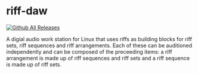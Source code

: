 # riff-daw

[![Github All Releases](https://img.shields.io/github/downloads/khremeviuc1004/riff-daw/total.svg)]()


A digial audio work station for Linux that uses riffs as building blocks for riff sets, riff sequences and riff arrangements. Each of these can be auditioned independently and can be composed of the preceeding items: a riff arrangement is made up of riff sequences and riff sets and a riff sequence is made up of riff sets.
